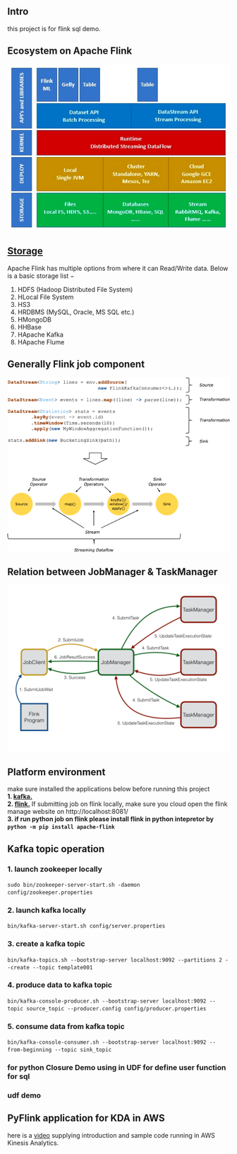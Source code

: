 ## Intro
this project is for flink sql demo.

## Ecosystem on Apache Flink
![](readmeimg/flinkarch.png)

## [Storage](https://nightlies.apache.org/flink/flink-docs-master/docs/connectors/table/overview/) 
Apache Flink has multiple options from where it can Read/Write data. Below is a basic storage list −
<ol>
<li>HDFS (Hadoop Distributed File System)</li>
<li>HLocal File System</li>
<li>HS3</li>
<li>HRDBMS (MySQL, Oracle, MS SQL etc.)</li>
<li>HMongoDB</li>
<li>HHBase</li>
<li>HApache Kafka</li>
<li>HApache Flume</li>
</ol>

## Generally Flink job component
![img.png](readmeimg/flinkcodeprocess.png)

## Relation between JobManager & TaskManager
![img.png](readmeimg/jobmanagerandtaskmanager.png)

## Platform environment
make sure installed the applications below before running this project <br>
<b>1. [kafka.](https://kafka.apache.org/downloads) <br></b>
<b>2. [flink.](https://www.apache.org/dyn/closer.lua/flink/flink-1.17.0/flink-1.17.0-bin-scala_2.12.tgz)</b> If submitting job on flink locally, make sure you cloud open the 
flink manage website on http://localhost:8081/ <br>
<b>3. if run python job on flink please install flink in python intepretor by ``python -m pip install apache-flink`` </b>


## Kafka topic operation

### 1. launch zookeeper locally

   <code>sudo bin/zookeeper-server-start.sh -daemon config/zookeeper.properties</code>
### 2. launch kafka locally  
``bin/kafka-server-start.sh config/server.properties``
### 3. create a kafka topic
``bin/kafka-topics.sh --bootstrap-server localhost:9092 --partitions 2 --create --topic template001``
### 4. produce data to kafka topic
``bin/kafka-console-producer.sh --bootstrap-server localhost:9092 --topic source_topic --producer.config config/producer.properties``
### 5. consume data from kafka topic
``bin/kafka-console-consumer.sh --bootstrap-server localhost:9092 --from-beginning --topic sink_topic``


### for python Closure Demo using in UDF for define user function for sql

### udf demo

## PyFlink application for KDA in AWS
here is a [video](https://www.youtube.com/watch?v=00JgwB5vJps) supplying introduction and sample code running in AWS Kinesis Analytics.  

